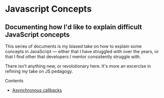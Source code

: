 # Javascript Concepts
## Documenting how I'd like to explain difficult JavaScript concepts

This series of documents is my biased take on how to explain some concepts in JavaScript — either that I have struggled with over the years, or that I find other that developers I mentor consistently struggle with.

There isn't anything new, or revolutionary here. It's more an excercise in refining my take on JS pedagogy.

Contents
- [Asynchronous callbacks](asynchronous_js.md)